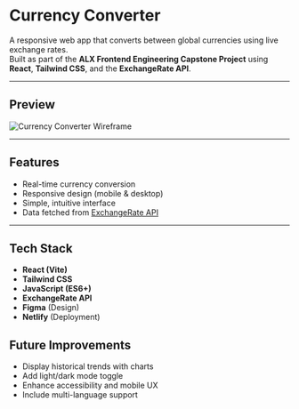 # Currency Converter

A responsive web app that converts between global currencies using live exchange rates.  
Built as part of the **ALX Frontend Engineering Capstone Project** using **React**, **Tailwind CSS**, and the **ExchangeRate API**.

---

## Preview
![Currency Converter Wireframe](../screenshot.png)  

---

## Features
- Real-time currency conversion    
- Responsive design (mobile & desktop)  
- Simple, intuitive interface  
- Data fetched from [ExchangeRate API](https://app.exchangerate-api.com/)

---

## Tech Stack
- **React (Vite)**
- **Tailwind CSS**
- **JavaScript (ES6+)**
- **ExchangeRate API**
- **Figma** (Design)
- **Netlify** (Deployment)

## Future Improvements
- Display historical trends with charts
- Add light/dark mode toggle
- Enhance accessibility and mobile UX
- Include multi-language support